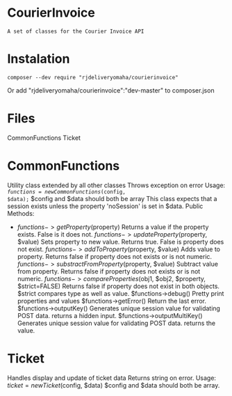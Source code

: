 # CourierInvoice
    A set of classes for the Courier Invoice API
# Instalation
    composer --dev require "rjdeliveryomaha/courierinvoice"
  Or add "rjdeliveryomaha/courierinvoice":"dev-master" to composer.json
# Files
  CommonFunctions
  Ticket

# CommonFunctions
  Utility class extended by all other classes
  Throws exception on error
  Usage: <code>$functions = new CommonFunctions($config, $data);</code>
  $config and $data should both be array
  This class expects that a session exists unless the property 'noSession' is set in $data.
  Public Methods:
  - $functions->getProperty($property)
Returns a value if the property exists. False is it does not.
  $functions->updateProperty($property, $value)
Sets property to new value. Returns true. False is property does not exist.
  $functions->addToProperty($property, $value)
Adds value to property. Returns false if property does not exists or is not numeric.
  $functions->substractFromProperty($property, $value)
Subtract value from property. Returns false if property does not exists or is not numeric.
  $functions->compareProperties($obj1, $obj2, $property, $strict=FALSE)
Returns false if property does not exist in both objects. $strict compares type as well as value.
  $functions->debug()
Pretty print properties and values
  $functions->getError()
Return the last error.
  $functions->outputKey()
Generates unique session value for validating POST data. returns a hidden input.
  $functions->outputMultiKey()
Generates unique session value for validating POST data. returns the value.

# Ticket
  Handles display and update of ticket data
  Returns string on error.
  Usage: $ticket = new Ticket($config, $data)
  $config and $data should both be array.
